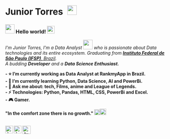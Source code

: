 # Junior Torres &nbsp;<img src="https://github.com/TheDudeThatCode/TheDudeThatCode/blob/master/Assets/Mario_Hello_Big.gif" width="30px">

 
### <img src="https://github.com/TheDudeThatCode/TheDudeThatCode/blob/master/Assets/Hi.gif" width="29px"> Hello world!&nbsp;<img src="https://github.com/TheDudeThatCode/TheDudeThatCode/blob/master/Assets/Earth.gif" width="24px">
<p>
  <em>
    I'm Junior Torres, I'm a Data Analyst <img src="https://github.com/TheDudeThatCode/TheDudeThatCode/blob/master/Assets/Developer.gif" width="30px"> who is passionate about Data technologies and its entire ecosystem. 
    Graduating from <a href="https://spo.ifsp.edu.br/"> <b>Instituto Federal de São Paulo (IFSP)</b>, Brazil</a>. <br>
    A budding <b>Developer</b>  and a <b>Data Science Enthusiast.<br>
   
  </em>  
</p>
  - ⭐️ I’m currently working as Data Analyst at RankmyApp in Brazil.<br>
  - 🌱 I’m currently learning Python, Data Science, AI and PowerBi.<bt><br>
  - 💬 Ask me about: tech, Films, anime and League of Legends.<br>
  - ⚡ Technologies: Python, Pandas, HTML, CSS, PowerBi and Excel.<br>
  - 🎮 Gamer.<br>
     
"In the comfort zone there is no growth." <img src="https://github.com/TheDudeThatCode/TheDudeThatCode/blob/master/Assets/Rocket.gif" width="18px"><img src="https://github.com/TheDudeThatCode/TheDudeThatCode/blob/master/Assets/Medal.gif" width="20px">
<br>
<br>

  <a href="https://www.linkedin.com/in/marivaldotorres/">
    <img align="left" alt="Junior Torres | Linkedin" width="24px" src="https://github.com/TheDudeThatCode/TheDudeThatCode/blob/master/Assets/Linkedin.svg" />
  </a>

  <a href="https://www.instagram.com/callmejuniorr/">
    <img align="left" alt="Junior Torres | Instagram" width="24px" src="https://github.com/TheDudeThatCode/TheDudeThatCode/blob/master/Assets/Instagram.svg" />
  </a>
  <a href="mailto:juniortorres.mth@gmail.com">
    <img align="left" alt="Junior Torres | Gmail" width="26px" src="https://github.com/TheDudeThatCode/TheDudeThatCode/blob/master/Assets/Gmail.svg" />
  </a>

<br><br><br><br>
